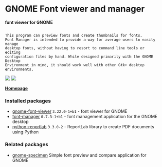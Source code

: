 # GNOME Font viewer and manager

__font viewer for GNOME__

```

This program can preview fonts and create thumbnails for fonts.
Font Manager is intended to provide a way for average users to easily manage
desktop fonts, without having to resort to command line tools or editing
configuration files by hand. While designed primarily with the GNOME Desktop
Environment in mind, it should work well with other Gtk+ desktop environments.

```

[![](https://screenshots.debian.net/thumbnail-with-version/gnome-font-viewer/9001)](https://screenshots.debian.net/screenshot-with-version/gnome-font-viewer/9001)
[![](https://screenshots.debian.net/thumbnail-with-version/font-manager/9001)](https://screenshots.debian.net/screenshot-with-version/font-manager/9001)



**[Homepage](http://fontmanager.github.io/)**

### Installed packages

* [gnome-font-viewer](https://packages.debian.org/stretch/gnome-font-viewer) `3.22.0-1+b1` - font viewer for GNOME
* [font-manager](https://packages.debian.org/stretch/font-manager) `0.7.3-1+b1` - font management application for the GNOME desktop
* [python-reportlab](https://packages.debian.org/stretch/python-reportlab) `3.3.0-2` - ReportLab library to create PDF documents using Python

### Related packages

 * [gnome-specimen](https://packages.debian.org/stretch/gnome-specimen) Simple font preview and compare application for GNOME
